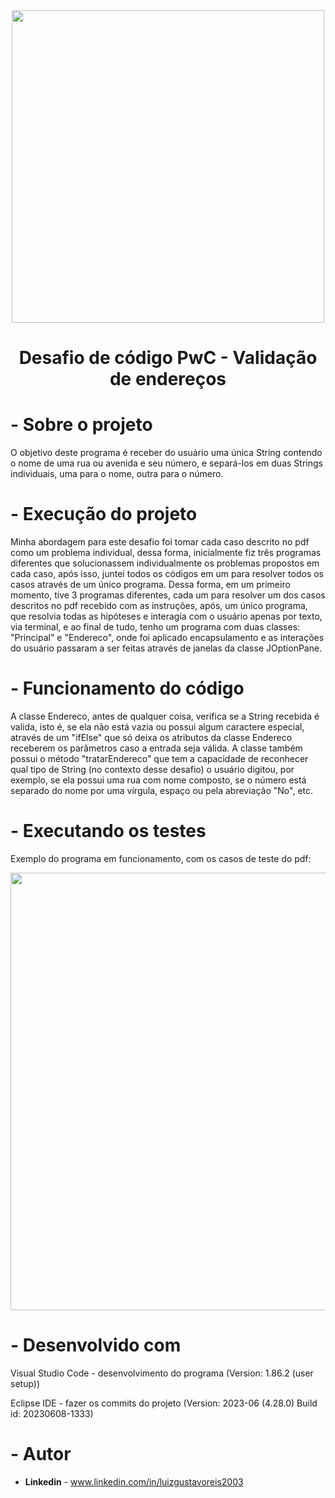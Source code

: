 <div align="center">
<img src="https://github.com/lzgu/DesafioDeCodigoPwC/assets/157890445/f7f5574e-e621-46be-91fd-c6972d95d3bd" width="500px" />
</div>

<h1 align = center>
    <p align = center>Desafio de código PwC - Validação de endereços <p>
</h1>

# - Sobre o projeto

O objetivo deste programa é receber do usuário uma única String contendo o nome de uma rua ou avenida e seu número, e separá-los em duas Strings individuais, uma para o nome, outra para o número.

# - Execução do projeto 
    
Minha abordagem para este desafio foi tomar cada caso descrito no pdf como um problema individual, dessa forma, inicialmente fiz três programas diferentes que solucionassem individualmente os problemas propostos em cada caso, após isso, juntei todos os códigos em um para resolver todos os casos através de um único programa. Dessa forma, em um primeiro momento, tive 3 programas diferentes, cada um para resolver um dos casos descritos no pdf recebido com as instruções, após, um único programa, que resolvia todas as hipóteses e interagia com o usuário apenas por texto, via terminal, e ao final de tudo, tenho um programa com duas classes: "Principal" e "Endereco", onde foi aplicado encapsulamento e as interações do usuário passaram a ser feitas através de janelas da classe JOptionPane.

# - Funcionamento do código

A classe Endereco, antes de qualquer coisa, verifica se a String recebida é valida, isto é, se ela não está vazia ou possui algum caractere especial, através de um "ifElse" que só deixa os atributos da classe Endereco receberem os parâmetros caso a entrada seja válida. A classe também possui o método "tratarEndereco" que tem a capacidade de reconhecer qual tipo de String (no contexto desse desafio) o usuário digitou, por exemplo, se ela possui uma rua com nome composto, se o número está separado do nome por uma vírgula, espaço ou pela abreviação "No", etc.

# - Executando os testes

Exemplo do programa em funcionamento, com os casos de teste do pdf:
<div align="center">
<img src="https://github.com/lzgu/DesafioDeCodigoPwC/assets/157890445/f3fd6330-6880-4f69-b24a-280654281898" width="700px" />
</div>


    


# - Desenvolvido com

Visual Studio Code - desenvolvimento do programa (Version: 1.86.2 (user setup))



Eclipse IDE - fazer os commits do projeto (Version: 2023-06 (4.28.0) Build id: 20230608-1333)

# - Autor

   * **Linkedin** - www.linkedin.com/in/luizgustavoreis2003




